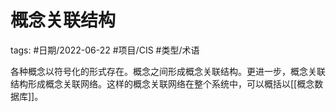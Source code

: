 # 概念关联结构


tags: #日期/2022-06-22 #项目/CIS #类型/术语 





各种概念以符号化的形式存在。概念之间形成概念关联结构。更进一步，概念关联结构形成概念关联网络。这样的概念关联网络在整个系统中，可以概括以[[概念数据库]]。